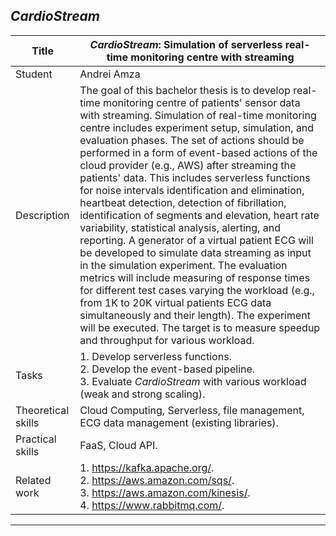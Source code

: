 ## *CardioStream*

| Title | ***CardioStream*: Simulation of serverless real-time monitoring centre with streaming** |
| ----- | ----- | 
| Student | Andrei Amza | 
| Description | The goal of this bachelor thesis is to develop real-time monitoring centre of patients' sensor data with streaming. Simulation of real-time monitoring centre includes experiment setup, simulation, and evaluation phases. The set of actions should be performed in a form of event-based actions of the cloud provider (e.g., AWS) after streaming the patients' data. This includes serverless functions for noise intervals identification and elimination, heartbeat detection, detection of fibrillation, identification of segments and elevation, heart rate variability, statistical analysis, alerting, and reporting. A generator of a virtual patient ECG will be developed to simulate data streaming as input in the simulation experiment. The evaluation metrics will include measuring of response times for different test cases varying the workload (e.g., from 1K to 20K virtual patients ECG data simultaneously and their length). The experiment will be executed. The target is to measure speedup and throughput for various workload.
|Tasks| 1. Develop serverless functions. <br> 2. Develop the event-based pipeline.<br> 3. Evaluate *CardioStream* with various workload (weak and strong scaling).|
| Theoretical skills | Cloud Computing, Serverless, file management, ECG data management (existing libraries). | 
| Practical skills | FaaS, Cloud API.|
| Related work | 1. https://kafka.apache.org/. <br> 2. https://aws.amazon.com/sqs/. <br> 3. https://aws.amazon.com/kinesis/. <br> 4. https://www.rabbitmq.com/. |
---